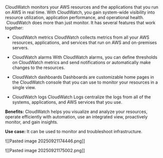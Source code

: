 
CloudWatch monitors your AWS resources and the applications that you run on AWS in real time. With CloudWatch, you gain system-wide visibility into resource utilization, application performance, and operational health.  CloudWatch does more than just monitor. It has several features that work together:

- CloudWatch metrics
	    CloudWatch collects metrics from all your AWS resources, applications, and services that run on AWS and on-premises servers.
	    
- CloudWatch alarms
	    With CloudWatch alarms, you can define thresholds on CloudWatch metrics and send notifications or automatically make changes to the resources.
	    
- CloudWatch dashboards
	    Dashboards are customizable home pages in the CloudWatch console that you can use to monitor your resources in a single view.
	    
- CloudWatch logs
		CloudWatch Logs centralize the logs from all of the systems, applications, and AWS services that you use.

**Benefits:** CloudWatch helps you visualize and analyze your resources, operate efficiently with automation, use an integrated view, proactively monitor, and gain insights.
	
**Use case:** It can be used to monitor and troubleshoot infrastructure.

![[Pasted image 20250921174446.png]]

![[Pasted image 20250921175002.png]]